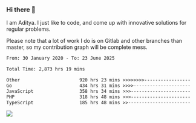 ### Hi there 👋

I am Aditya. I just like to code, and come up with innovative solutions for regular problems.

Please note that a lot of work I do is on Gitlab and other branches than master, so my contribution graph will be complete mess.

<!--START_SECTION:waka-->

```txt
From: 30 January 2020 - To: 23 June 2025

Total Time: 2,873 hrs 19 mins

Other                      920 hrs 23 mins >>>>>>>>-----------------   32.03 %
Go                         434 hrs 31 mins >>>>---------------------   15.12 %
JavaScript                 358 hrs 34 mins >>>----------------------   12.48 %
PHP                        318 hrs 48 mins >>>----------------------   11.10 %
TypeScript                 185 hrs 48 mins >>-----------------------   06.47 %
```

<!--END_SECTION:waka-->

![](https://komarev.com/ghpvc/?username=BrainBuzzer)

